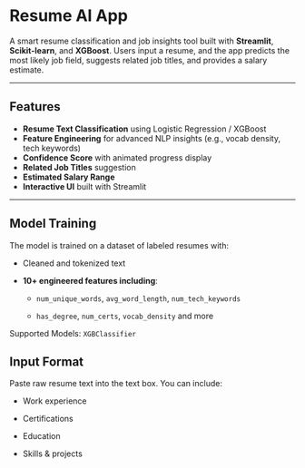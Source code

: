 #  Resume AI App

A smart resume classification and job insights tool built with **Streamlit**, **Scikit-learn**, and **XGBoost**. Users input a resume, and the app predicts the most likely job field, suggests related job titles, and provides a salary estimate.

---

##  Features

-  **Resume Text Classification** using Logistic Regression / XGBoost
-  **Feature Engineering** for advanced NLP insights (e.g., vocab density, tech keywords)
-  **Confidence Score** with animated progress display
-  **Related Job Titles** suggestion
-  **Estimated Salary Range**
-  **Interactive UI** built with Streamlit

---

## Model Training
The model is trained on a dataset of labeled resumes with:

- Cleaned and tokenized text

- **10+ engineered features including**:

    - ``num_unique_words``, ``avg_word_length``, ``num_tech_keywords``

    - ``has_degree``, ``num_certs``, ``vocab_density`` and more

Supported Models: ``XGBClassifier``


##  Input Format
Paste raw resume text into the text box. You can include:

- Work experience

- Certifications

- Education

- Skills & projects

